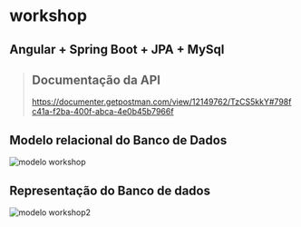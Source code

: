 
# workshop

## Angular + Spring Boot + JPA + MySql

>## Documentação da API
>https://documenter.getpostman.com/view/12149762/TzCS5kkY#798fc41a-f2ba-400f-abca-4e0b45b7966f
>


## Modelo relacional do Banco de Dados
![modelo workshop](https://user-images.githubusercontent.com/58126683/113838445-2600a680-9765-11eb-8e8a-09e5e0bb1472.png)

## Representação do Banco de dados
![modelo workshop2](https://user-images.githubusercontent.com/58126683/113838766-7aa42180-9765-11eb-8d08-6fc86cb7bb36.png)